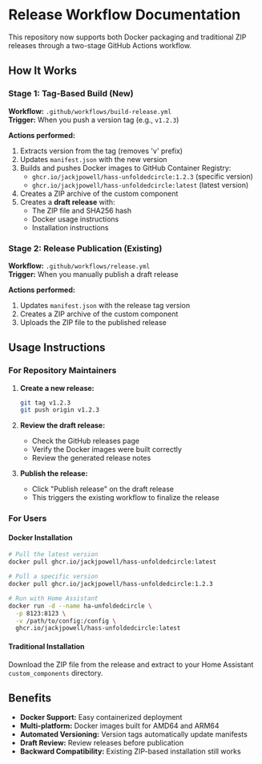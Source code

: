 # Release Workflow Documentation

This repository now supports both Docker packaging and traditional ZIP releases through a two-stage GitHub Actions workflow.

## How It Works

### Stage 1: Tag-Based Build (New)
**Workflow:** `.github/workflows/build-release.yml`  
**Trigger:** When you push a version tag (e.g., `v1.2.3`)

**Actions performed:**
1. Extracts version from the tag (removes 'v' prefix)
2. Updates `manifest.json` with the new version
3. Builds and pushes Docker images to GitHub Container Registry:
   - `ghcr.io/jackjpowell/hass-unfoldedcircle:1.2.3` (specific version)
   - `ghcr.io/jackjpowell/hass-unfoldedcircle:latest` (latest version)
4. Creates a ZIP archive of the custom component
5. Creates a **draft release** with:
   - The ZIP file and SHA256 hash
   - Docker usage instructions
   - Installation instructions

### Stage 2: Release Publication (Existing)
**Workflow:** `.github/workflows/release.yml`  
**Trigger:** When you manually publish a draft release

**Actions performed:**
1. Updates `manifest.json` with the release tag version
2. Creates a ZIP archive of the custom component
3. Uploads the ZIP file to the published release

## Usage Instructions

### For Repository Maintainers

1. **Create a new release:**
   ```bash
   git tag v1.2.3
   git push origin v1.2.3
   ```

2. **Review the draft release:**
   - Check the GitHub releases page
   - Verify the Docker images were built correctly
   - Review the generated release notes

3. **Publish the release:**
   - Click "Publish release" on the draft release
   - This triggers the existing workflow to finalize the release

### For Users

#### Docker Installation
```bash
# Pull the latest version
docker pull ghcr.io/jackjpowell/hass-unfoldedcircle:latest

# Pull a specific version
docker pull ghcr.io/jackjpowell/hass-unfoldedcircle:1.2.3

# Run with Home Assistant
docker run -d --name ha-unfoldedcircle \
  -p 8123:8123 \
  -v /path/to/config:/config \
  ghcr.io/jackjpowell/hass-unfoldedcircle:latest
```

#### Traditional Installation
Download the ZIP file from the release and extract to your Home Assistant `custom_components` directory.

## Benefits

- **Docker Support:** Easy containerized deployment
- **Multi-platform:** Docker images built for AMD64 and ARM64
- **Automated Versioning:** Version tags automatically update manifests
- **Draft Review:** Review releases before publication
- **Backward Compatibility:** Existing ZIP-based installation still works